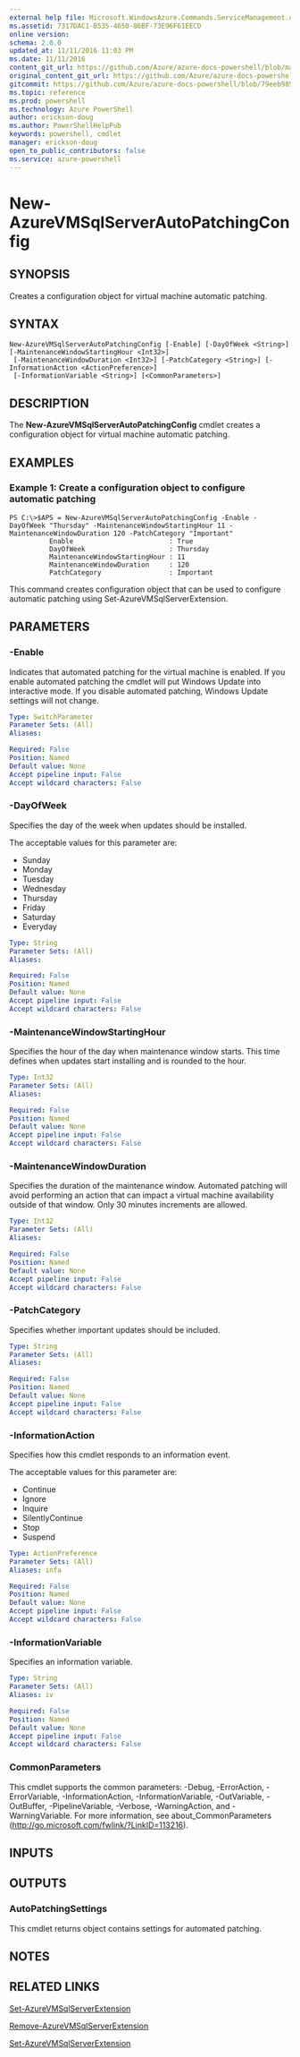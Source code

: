 ```yaml
---
external help file: Microsoft.WindowsAzure.Commands.ServiceManagement.dll-Help.xml
ms.assetid: 7317DAC1-B535-4650-86BF-73E96F61EECD
online version: 
schema: 2.0.0
updated_at: 11/11/2016 11:03 PM
ms.date: 11/11/2016
content_git_url: https://github.com/Azure/azure-docs-powershell/blob/master/azureps-cmdlets-docs/ServiceManagement/Azure.Service/v3.1.0/New-AzureVMSqlServerAutoPatchingConfig.md
original_content_git_url: https://github.com/Azure/azure-docs-powershell/blob/master/azureps-cmdlets-docs/ServiceManagement/Azure.Service/v3.1.0/New-AzureVMSqlServerAutoPatchingConfig.md
gitcommit: https://github.com/Azure/azure-docs-powershell/blob/79eeb985ea480979357fb4695832a0c3d29a48bf/azureps-cmdlets-docs/ServiceManagement/Azure.Service/v3.1.0/New-AzureVMSqlServerAutoPatchingConfig.md
ms.topic: reference
ms.prod: powershell
ms.technology: Azure PowerShell
author: erickson-doug
ms.author: PowerShellHelpPub
keywords: powershell, cmdlet
manager: erickson-doug
open_to_public_contributors: false
ms.service: azure-powershell
---
```


# New-AzureVMSqlServerAutoPatchingConfig

## SYNOPSIS
Creates a configuration object for virtual machine automatic patching.

## SYNTAX

```
New-AzureVMSqlServerAutoPatchingConfig [-Enable] [-DayOfWeek <String>] [-MaintenanceWindowStartingHour <Int32>]
 [-MaintenanceWindowDuration <Int32>] [-PatchCategory <String>] [-InformationAction <ActionPreference>]
 [-InformationVariable <String>] [<CommonParameters>]
```

## DESCRIPTION
The **New-AzureVMSqlServerAutoPatchingConfig** cmdlet creates a configuration object for virtual machine automatic patching.

## EXAMPLES

### Example 1: Create a configuration object to configure automatic patching
```
PS C:\>$APS = New-AzureVMSqlServerAutoPatchingConfig -Enable -DayOfWeek "Thursday" -MaintenanceWindowStartingHour 11 -MaintenanceWindowDuration 120 -PatchCategory "Important"
          Enable                        : True
          DayOfWeek                     : Thursday
          MaintenanceWindowStartingHour : 11
          MaintenanceWindowDuration     : 120
          PatchCategory                 : Important
```

This command creates configuration object that can be used to configure automatic patching using Set-AzureVMSqlServerExtension.

## PARAMETERS

### -Enable
Indicates that automated patching for the virtual machine is enabled.
If you enable automated patching the cmdlet will put Windows Update into interactive mode.
If you disable automated patching, Windows Update settings will not change.

```yaml
Type: SwitchParameter
Parameter Sets: (All)
Aliases: 

Required: False
Position: Named
Default value: None
Accept pipeline input: False
Accept wildcard characters: False
```

### -DayOfWeek
Specifies the day of the week when updates should be installed.

The acceptable values for this parameter are:

- Sunday
- Monday
- Tuesday
- Wednesday
- Thursday
- Friday
- Saturday
- Everyday

```yaml
Type: String
Parameter Sets: (All)
Aliases: 

Required: False
Position: Named
Default value: None
Accept pipeline input: False
Accept wildcard characters: False
```

### -MaintenanceWindowStartingHour
Specifies the hour of the day when maintenance window starts.
This time defines when updates start installing and is rounded to the hour.

```yaml
Type: Int32
Parameter Sets: (All)
Aliases: 

Required: False
Position: Named
Default value: None
Accept pipeline input: False
Accept wildcard characters: False
```

### -MaintenanceWindowDuration
Specifies the duration of the maintenance window.
Automated patching will avoid performing an action that can impact a virtual machine availability outside of that window.
Only 30 minutes increments are allowed.

```yaml
Type: Int32
Parameter Sets: (All)
Aliases: 

Required: False
Position: Named
Default value: None
Accept pipeline input: False
Accept wildcard characters: False
```

### -PatchCategory
Specifies whether important updates should be included.

```yaml
Type: String
Parameter Sets: (All)
Aliases: 

Required: False
Position: Named
Default value: None
Accept pipeline input: False
Accept wildcard characters: False
```

### -InformationAction
Specifies how this cmdlet responds to an information event.

The acceptable values for this parameter are:

- Continue
- Ignore
- Inquire
- SilentlyContinue
- Stop
- Suspend

```yaml
Type: ActionPreference
Parameter Sets: (All)
Aliases: infa

Required: False
Position: Named
Default value: None
Accept pipeline input: False
Accept wildcard characters: False
```

### -InformationVariable
Specifies an information variable.

```yaml
Type: String
Parameter Sets: (All)
Aliases: iv

Required: False
Position: Named
Default value: None
Accept pipeline input: False
Accept wildcard characters: False
```

### CommonParameters
This cmdlet supports the common parameters: -Debug, -ErrorAction, -ErrorVariable, -InformationAction, -InformationVariable, -OutVariable, -OutBuffer, -PipelineVariable, -Verbose, -WarningAction, and -WarningVariable. For more information, see about_CommonParameters (http://go.microsoft.com/fwlink/?LinkID=113216).

## INPUTS

## OUTPUTS

### AutoPatchingSettings
This cmdlet returns object contains settings for automated patching.

## NOTES

## RELATED LINKS

[Set-AzureVMSqlServerExtension](xref:ServiceManagement/Azure.Service/v3.1.0/Set-AzureVMSqlServerExtension.md)

[Remove-AzureVMSqlServerExtension](xref:ServiceManagement/Azure.Service/v3.1.0/Remove-AzureVMSqlServerExtension.md)

[Set-AzureVMSqlServerExtension](xref:ServiceManagement/Azure.Service/v3.1.0/Set-AzureVMSqlServerExtension.md)


